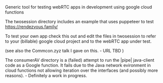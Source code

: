 
Generic tool for testing webRTC apps in development using google cloud functions

The twosession directory includes an example that uses puppeteer to test https://rendezvous.family/

To test your own app check this out and edit the files in twosession to refer to your (billable)
google cloud project and to the webRTC app under test.

(see also the Commcon.zyz talk I gave on this. - URL TBD )

The consumerAV directory is a (failed) attempt to run the |pipe| java-client code as a Google function.
It fails due to the Java network evironment in cloud functions not allowing iteration over the interfaces 
(and possibly more reasons). - Definitely a work in progress.
